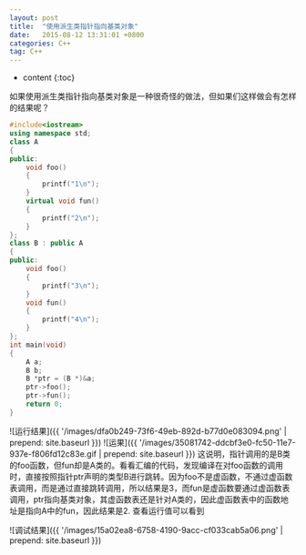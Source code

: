 ```yaml
---
layout: post
title:  "使用派生类指针指向基类对象"
date:   2015-08-12 13:31:01 +0800
categories: C++
tag: C++
---
```


* content
{:toc}


如果使用派生类指针指向基类对象是一种很奇怪的做法，但如果们这样做会有怎样的结果呢？

```cpp
#include<iostream>
using namespace std;
class A
{
public:
	void foo()
	{
		printf("1\n");
	}
	virtual void fun()
	{
		printf("2\n");
	}
};
class B : public A
{
public:
	void foo()
	{
		printf("3\n");
	}
	void fun()
	{
		printf("4\n");
	}
};
int main(void)
{
	A a;
	B b;
	B *ptr = (B *)&a;
	ptr->foo();
	ptr->fun();
	return 0;
}
```

![运行结果]({{ '/images/dfa0b249-73f6-49eb-892d-b77d0e083094.png' | prepend: site.baseurl  }})
![运果]({{ '/images/35081742-ddcbf3e0-fc50-11e7-937e-f806fd12c83e.gif | prepend: site.baseurl  }})
这说明，指针调用的是B类的foo函数，但fun却是A类的。看看汇编的代码，发现编译在对foo函数的调用时，直接按照指针ptr声明的类型B进行跳转。因为foo不是虚函数，不通过虚函数表调用，而是通过直接跳转调用，所以结果是3，而fun是虚函数要通过虚函数表调用，ptr指向基类对象，其虚函数表还是针对A类的，因此虚函数表中的函数地址是指向A中的fun，因此结果是2.
查看运行值可以看到

![调试结果]({{ '/images/15a02ea8-6758-4190-9acc-cf033cab5a06.png' | prepend: site.baseurl  }})
